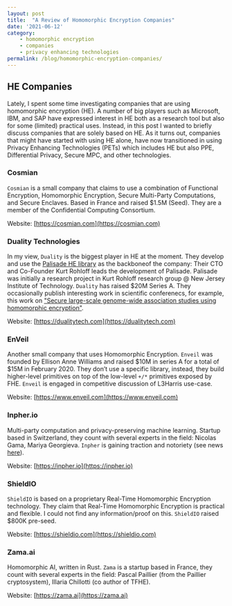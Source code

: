 ```yaml
---
layout: post
title:  "A Review of Homomorphic Encryption Companies"
date: '2021-06-12'
category:
    - homomorphic encryption
    - companies
    - privacy enhancing technologies
permalink: /blog/homomorphic-encryption-companies/
---
```


## HE Companies
Lately, I spent some time investigating companies that are using homomorphic encryption (HE). A number of big players such as Microsoft, IBM, and SAP have expressed interest in HE both as a research tool but also for some (limited) practical uses. Instead, in this post I wanted to briefly discuss companies that are solely based on HE. As it turns out, companies that might have started with using HE alone, have now transitioned in using Privacy Enhancing Technologies (PETs) which includes HE but also PPE, Differential Privacy, Secure MPC, and other technologies.


### Cosmian
`Cosmian` is a small company that claims to use a combination of Functional Encryption, Homomorphic Encryption, Secure Multi-Party Computations, and Secure Enclaves. Based in France and raised $1.5M (Seed). They are a member of the Confidential Computing Consortium.

Website: [https://cosmian.com](https://cosmian.com)


### Duality Technologies

In my view, `Duality` is the biggest player in HE at the moment. They develop and use the [Palisade HE library](https://palisade-crypto.org/) as the backboneof the company: Their CTO and Co-Founder Kurt Rohloff leads the development of Palisade. Palisade was initially a research project in Kurt Rohloff research group @ New Jersey Institute of Technology. `Duality` has raised $20M Series A. They occasionally publish interesting work in scientific conferenecs, for example, this work on ["Secure large-scale genome-wide association studies using homomorphic encryption"](https://www.pnas.org/content/pnas/117/21/11608.full.pdf).

Website: [https://dualitytech.com](https://dualitytech.com)


### EnVeil

Another small company that uses Homomorphic Encryption. `Enveil` was founded by Ellison Anne Williams and raised $10M in series A for a total of $15M in February 2020. They don’t use a specific library, instead, they build higher-level primitives on top of the low-level `+/*` primitives exposed by FHE. `Enveil` is engaged in competitive discussion of L3Harris use-case.

Website: [https://www.enveil.com](https://www.enveil.com)


### Inpher.io
Multi-party computation and privacy-preserving machine learning. Startup based in Switzerland, they count with several experts in the field: Nicolas Gama, Mariya Georgieva. `Inpher` is gaining traction and notoriety (see news [here](https://inpher.io/news/)).

Website: [https://inpher.io](https://inpher.io)


### ShieldIO
`ShieldIO` is based on a proprietary Real-Time Homomorphic Encryption technology. They claim that Real-Time Homomorphic Encryption is practical and flexible. I could not find any information/proof on this. `ShieldIO` raised $800K pre-seed.

Website: [https://shieldio.com](https://shieldio.com)


### Zama.ai
Homomorphic AI, written in Rust. `Zama` is a startup based in France, they count with several experts in the field: Pascal Paillier (from the Paillier cryptosystem), Illaria Chillotti (co author of TFHE).

Website: [https://zama.ai](https://zama.ai)
